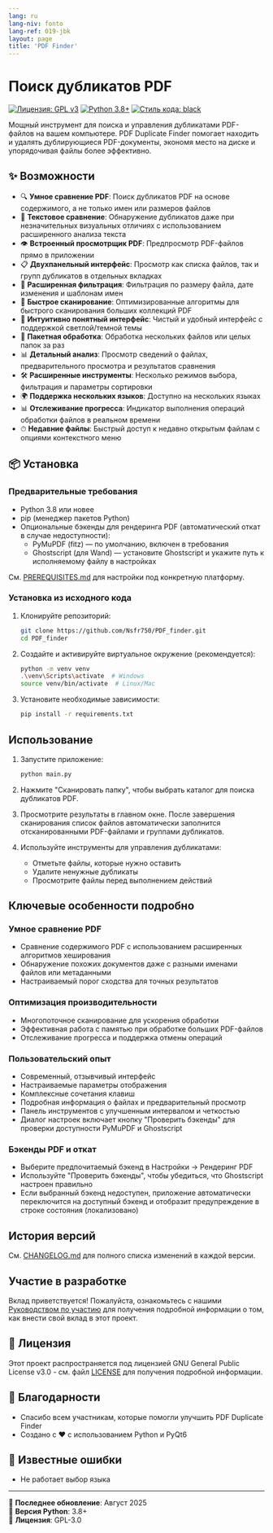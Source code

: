 ```yaml
---
lang: ru
lang-niv: fonto
lang-ref: 019-jbk
layout: page
title: 'PDF Finder'
---
```


# Поиск дубликатов PDF

[![Лицензия: GPL v3](https://img.shields.io/badge/License-GPLv3-blue.svg)](https://www.gnu.org/licenses/gpl-3.0)
[![Python 3.8+](https://img.shields.io/badge/python-3.8+-blue.svg)](https://www.python.org/downloads/)
[![Стиль кода: black](https://img.shields.io/badge/code%20style-black-000000.svg)](https://github.com/psf/black)

Мощный инструмент для поиска и управления дубликатами PDF-файлов на вашем компьютере. PDF Duplicate Finder помогает находить и удалять дублирующиеся PDF-документы, экономя место на диске и упорядочивая файлы более эффективно.

## ✨ Возможности

- 🔍 **Умное сравнение PDF**: Поиск дубликатов PDF на основе содержимого, а не только имен или размеров файлов
- 📝 **Текстовое сравнение**: Обнаружение дубликатов даже при незначительных визуальных отличиях с использованием расширенного анализа текста
- 👁 **Встроенный просмотрщик PDF**: Предпросмотр PDF-файлов прямо в приложении
- 📋 **Двухпанельный интерфейс**: Просмотр как списка файлов, так и групп дубликатов в отдельных вкладках
- 🎯 **Расширенная фильтрация**: Фильтрация по размеру файла, дате изменения и шаблонам имен
- 🚀 **Быстрое сканирование**: Оптимизированные алгоритмы для быстрого сканирования больших коллекций PDF
- 🎨 **Интуитивно понятный интерфейс**: Чистый и удобный интерфейс с поддержкой светлой/темной темы
- 🔄 **Пакетная обработка**: Обработка нескольких файлов или целых папок за раз
- 📊 **Детальный анализ**: Просмотр сведений о файлах, предварительного просмотра и результатов сравнения
- 🛠 **Расширенные инструменты**: Несколько режимов выбора, фильтрация и параметры сортировки
- 🌍 **Поддержка нескольких языков**: Доступно на нескольких языках
- 📊 **Отслеживание прогресса**: Индикатор выполнения операций обработки файлов в реальном времени
- ⏱ **Недавние файлы**: Быстрый доступ к недавно открытым файлам с опциями контекстного меню

## 📦 Установка

### Предварительные требования

- Python 3.8 или новее
- pip (менеджер пакетов Python)
- Опциональные бэкенды для рендеринга PDF (автоматический откат в случае недоступности):
  - PyMuPDF (fitz) — по умолчанию, включен в требования
  - Ghostscript (для Wand) — установите Ghostscript и укажите путь к исполняемому файлу в настройках

См. [PREREQUISITES.md](PREREQUISITES.md) для настройки под конкретную платформу.

### Установка из исходного кода

1. Клонируйте репозиторий:

   ```bash
   git clone https://github.com/Nsfr750/PDF_finder.git
   cd PDF_finder
   ```

2. Создайте и активируйте виртуальное окружение (рекомендуется):

   ```bash
   python -m venv venv
   .\venv\Scripts\activate  # Windows
   source venv/bin/activate  # Linux/Mac
   ```

3. Установите необходимые зависимости:

   ```bash
   pip install -r requirements.txt
   ```

## Использование

1. Запустите приложение:

   ```bash
   python main.py
   ```

2. Нажмите "Сканировать папку", чтобы выбрать каталог для поиска дубликатов PDF.

3. Просмотрите результаты в главном окне. После завершения сканирования список файлов автоматически заполнится отсканированными PDF-файлами и группами дубликатов.

4. Используйте инструменты для управления дубликатами:
   - Отметьте файлы, которые нужно оставить
   - Удалите ненужные дубликаты
   - Просмотрите файлы перед выполнением действий

## Ключевые особенности подробно

### Умное сравнение PDF

- Сравнение содержимого PDF с использованием расширенных алгоритмов хеширования
- Обнаружение похожих документов даже с разными именами файлов или метаданными
- Настраиваемый порог сходства для точных результатов

### Оптимизация производительности

- Многопоточное сканирование для ускорения обработки
- Эффективная работа с памятью при обработке больших PDF-файлов
- Отслеживание прогресса и поддержка отмены операций

### Пользовательский опыт

- Современный, отзывчивый интерфейс
- Настраиваемые параметры отображения
- Комплексные сочетания клавиш
- Подробная информация о файлах и предварительный просмотр
- Панель инструментов с улучшенным интервалом и четкостью
- Диалог настроек включает кнопку "Проверить бэкенды" для проверки доступности PyMuPDF и Ghostscript

### Бэкенды PDF и откат

- Выберите предпочитаемый бэкенд в Настройки → Рендеринг PDF
- Используйте "Проверить бэкенды", чтобы убедиться, что Ghostscript настроен правильно
- Если выбранный бэкенд недоступен, приложение автоматически переключится на доступный бэкенд и отобразит предупреждение в строке состояния (локализовано)

## История версий

См. [CHANGELOG.md](CHANGELOG.md) для полного списка изменений в каждой версии.

## Участие в разработке

Вклад приветствуется! Пожалуйста, ознакомьтесь с нашими [Руководством по участию](CONTRIBUTING.md) для получения подробной информации о том, как внести свой вклад в этот проект.

## 📄 Лицензия

Этот проект распространяется под лицензией GNU General Public License v3.0 - см. файл [LICENSE](LICENSE) для получения подробной информации.

## 🙏 Благодарности

- Спасибо всем участникам, которые помогли улучшить PDF Duplicate Finder
- Создано с ❤️ с использованием Python и PyQt6

## 🐞 Известные ошибки

- Не работает выбор языка

---

📅 **Последнее обновление**: Август 2025  
🐍 **Версия Python**: 3.8+  
📜 **Лицензия**: GPL-3.0

